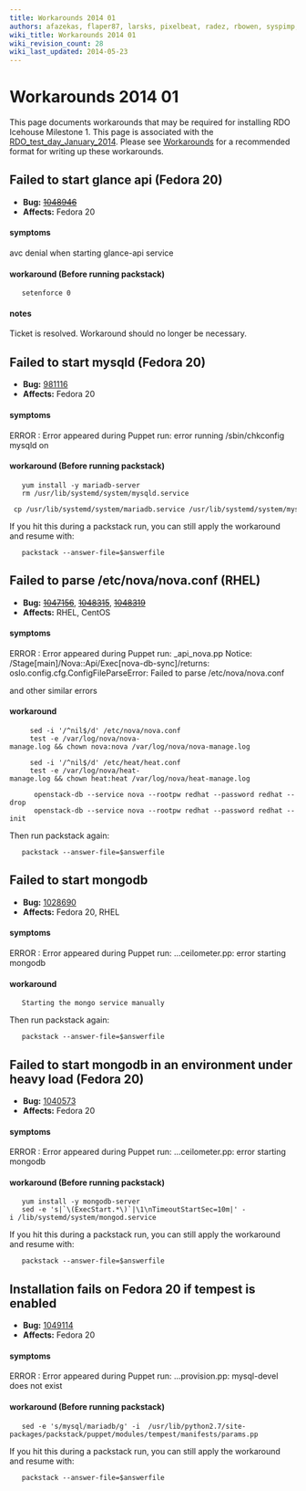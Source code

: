 ```yaml
---
title: Workarounds 2014 01
authors: afazekas, flaper87, larsks, pixelbeat, radez, rbowen, syspimp, thaha, whayutin
wiki_title: Workarounds 2014 01
wiki_revision_count: 28
wiki_last_updated: 2014-05-23
---
```


# Workarounds 2014 01

This page documents workarounds that may be required for installing RDO Icehouse Milestone 1. This page is associated with the [RDO_test_day_January_2014](RDO_test_day_January_2014). Please see [Workarounds](Workarounds) for a recommended format for writing up these workarounds.

## Failed to start glance api (Fedora 20)

*   **Bug:** ~~[1048946](https://bugzilla.redhat.com/show_bug.cgi?id=1048946)~~
*   **Affects:** Fedora 20

#### symptoms

avc denial when starting glance-api service

#### workaround (Before running packstack)

       setenforce 0

#### notes

Ticket is resolved. Workaround should no longer be necessary.

## Failed to start mysqld (Fedora 20)

*   **Bug:** [981116](https://bugzilla.redhat.com/show_bug.cgi?id=981116)
*   **Affects:** Fedora 20

#### symptoms

ERROR : Error appeared during Puppet run: error running /sbin/chkconfig mysqld on

#### workaround (Before running packstack)

       yum install -y mariadb-server
       rm /usr/lib/systemd/system/mysqld.service
       cp /usr/lib/systemd/system/mariadb.service /usr/lib/systemd/system/mysqld.service

If you hit this during a packstack run, you can still apply the workaround and resume with:

       packstack --answer-file=$answerfile

## Failed to parse /etc/nova/nova.conf (RHEL)

*   **Bug:** ~~[1047156](https://bugzilla.redhat.com/show_bug.cgi?id=1047156)~~, ~~[1048315](https://bugzilla.redhat.com/show_bug.cgi?id=1048315)~~, ~~[1048319](https://bugzilla.redhat.com/show_bug.cgi?id=1048319)~~
*   **Affects:** RHEL, CentOS

#### symptoms

ERROR : Error appeared during Puppet run: <all-in-one-host>_api_nova.pp Notice: /Stage[main]/Nova::Api/Exec[nova-db-sync]/returns: oslo.config.cfg.ConfigFileParseError: Failed to parse /etc/nova/nova.conf

and other similar errors

#### workaround

         sed -i '/^nil$/d' /etc/nova/nova.conf
         test -e /var/log/nova/nova-manage.log && chown nova:nova /var/log/nova/nova-manage.log
       
         sed -i '/^nil$/d' /etc/heat/heat.conf
         test -e /var/log/nova/heat-manage.log && chown heat:heat /var/log/nova/heat-manage.log
       
          openstack-db --service nova --rootpw redhat --password redhat --drop
          openstack-db --service nova --rootpw redhat --password redhat --init

Then run packstack again:

       packstack --answer-file=$answerfile

## Failed to start mongodb

*   **Bug:** [1028690](https://bugzilla.redhat.com/show_bug.cgi?id=1028690)
*   **Affects:** Fedora 20, RHEL

#### symptoms

ERROR : Error appeared during Puppet run: ...ceilometer.pp: error starting mongodb

#### workaround

       Starting the mongo service manually

Then run packstack again:

       packstack --answer-file=$answerfile

## Failed to start mongodb in an environment under heavy load (Fedora 20)

*   **Bug:** [1040573](https://bugzilla.redhat.com/show_bug.cgi?id=1040573)
*   **Affects:** Fedora 20

#### symptoms

ERROR : Error appeared during Puppet run: ...ceilometer.pp: error starting mongodb

#### workaround (Before running packstack)

       yum install -y mongodb-server
       sed -e 's|`\(ExecStart.*\)`|\1\nTimeoutStartSec=10m|' -i /lib/systemd/system/mongod.service

If you hit this during a packstack run, you can still apply the workaround and resume with:

       packstack --answer-file=$answerfile

## Installation fails on Fedora 20 if tempest is enabled

*   **Bug:** [1049114](https://bugzilla.redhat.com/show_bug.cgi?id=1049114)
*   **Affects:** Fedora 20

#### symptoms

ERROR : Error appeared during Puppet run: ...provision.pp: mysql-devel does not exist

#### workaround (Before running packstack)

       sed -e 's/mysql/mariadb/g' -i  /usr/lib/python2.7/site-packages/packstack/puppet/modules/tempest/manifests/params.pp

If you hit this during a packstack run, you can still apply the workaround and resume with:

       packstack --answer-file=$answerfile
